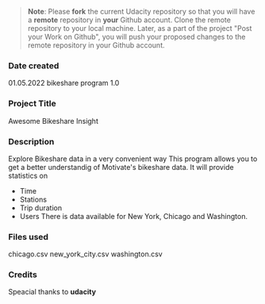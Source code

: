 >**Note**: Please **fork** the current Udacity repository so that you will have a **remote** repository in **your** Github account. Clone the remote repository to your local machine. Later, as a part of the project "Post your Work on Github", you will push your proposed changes to the remote repository in your Github account.

### Date created
01.05.2022 bikeshare program 1.0

### Project Title
Awesome Bikeshare Insight

### Description
Explore Bikeshare data in a very convenient way
This program allows you to get a better understandig of Motivate's bikeshare data. It will provide statistics on
- Time 
- Stations
- Trip duration
- Users 
There is data available for New York, Chicago and Washington.

### Files used
chicago.csv
new_york_city.csv
washington.csv

### Credits
Speacial thanks to **udacity**

